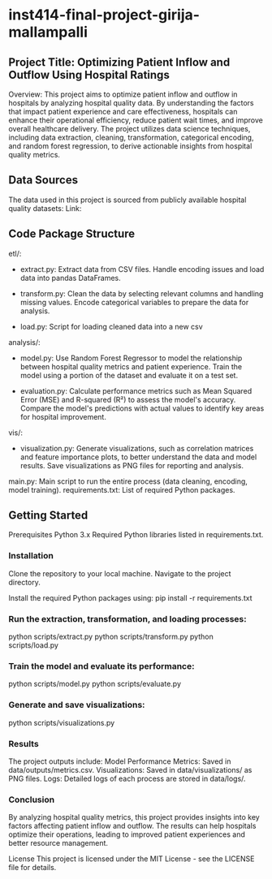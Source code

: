 # inst414-final-project-girija-mallampalli

## Project Title: Optimizing Patient Inflow and Outflow Using Hospital Ratings
Overview:
This project aims to optimize patient inflow and outflow in hospitals by analyzing hospital quality data. By understanding the factors that impact patient experience and care effectiveness, hospitals can enhance their operational efficiency, reduce patient wait times, and improve overall healthcare delivery. The project utilizes data science techniques, including data extraction, cleaning, transformation, categorical encoding, and random forest regression, to derive actionable insights from hospital quality metrics.


## Data Sources
The data used in this project is sourced from publicly available hospital quality datasets:
Link: 

## Code Package Structure
etl/:
* extract.py: Extract data from CSV files.
              Handle encoding issues and load data into pandas DataFrames.
  
* transform.py: Clean the data by selecting relevant columns and handling missing values.
                Encode categorical variables to prepare the data for analysis.
  
* load.py: Script for loading cleaned data into a new csv

analysis/:
* model.py: Use Random Forest Regressor to model the relationship between hospital quality metrics and patient experience.
            Train the model using a portion of the dataset and evaluate it on a test set.

* evaluation.py: Calculate performance metrics such as Mean Squared Error (MSE) and R-squared (R²) to assess the model's accuracy.
                 Compare the model's predictions with actual values to identify key areas for hospital improvement.

vis/:
* visualization.py: Generate visualizations, such as correlation matrices and feature importance plots, to better understand the data and model results.
Save visualizations as PNG files for reporting and analysis.

main.py: Main script to run the entire process (data cleaning, encoding, model training).
requirements.txt: List of required Python packages.

## Getting Started
Prerequisites
Python 3.x
Required Python libraries listed in requirements.txt.

### Installation
Clone the repository to your local machine.
Navigate to the project directory.

Install the required Python packages using:
pip install -r requirements.txt

### Run the extraction, transformation, and loading processes:
python scripts/extract.py
python scripts/transform.py
python scripts/load.py

### Train the model and evaluate its performance:
python scripts/model.py
python scripts/evaluate.py

### Generate and save visualizations:
python scripts/visualizations.py

### Results
The project outputs include:
Model Performance Metrics: Saved in data/outputs/metrics.csv.
Visualizations: Saved in data/visualizations/ as PNG files.
Logs: Detailed logs of each process are stored in data/logs/.

### Conclusion
By analyzing hospital quality metrics, this project provides insights into key factors affecting patient inflow and outflow. The results can help hospitals optimize their operations, leading to improved patient experiences and better resource management.

License
This project is licensed under the MIT License - see the LICENSE file for details.

